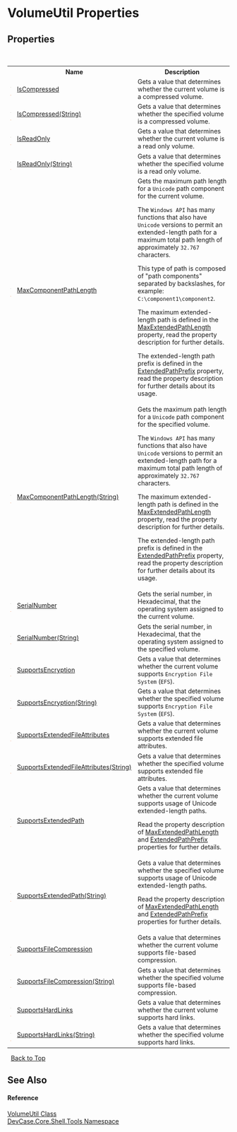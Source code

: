 # VolumeUtil Properties
 


## Properties
&nbsp;<table><tr><th></th><th>Name</th><th>Description</th></tr><tr><td>![Public property](media/pubproperty.gif "Public property")![Static member](media/static.gif "Static member")</td><td><a href="P_DevCase_Core_Shell_Tools_VolumeUtil_IsCompressed">IsCompressed</a></td><td>
Gets a value that determines whether the current volume is a compressed volume.</td></tr><tr><td>![Public property](media/pubproperty.gif "Public property")![Static member](media/static.gif "Static member")</td><td><a href="P_DevCase_Core_Shell_Tools_VolumeUtil_IsCompressed_1">IsCompressed(String)</a></td><td>
Gets a value that determines whether the specified volume is a compressed volume.</td></tr><tr><td>![Public property](media/pubproperty.gif "Public property")![Static member](media/static.gif "Static member")</td><td><a href="P_DevCase_Core_Shell_Tools_VolumeUtil_IsReadOnly">IsReadOnly</a></td><td>
Gets a value that determines whether the current volume is a read only volume.</td></tr><tr><td>![Public property](media/pubproperty.gif "Public property")![Static member](media/static.gif "Static member")</td><td><a href="P_DevCase_Core_Shell_Tools_VolumeUtil_IsReadOnly_1">IsReadOnly(String)</a></td><td>
Gets a value that determines whether the specified volume is a read only volume.</td></tr><tr><td>![Public property](media/pubproperty.gif "Public property")![Static member](media/static.gif "Static member")</td><td><a href="P_DevCase_Core_Shell_Tools_VolumeUtil_MaxComponentPathLength">MaxComponentPathLength</a></td><td>
Gets the maximum path length for a `Unicode` path component for the current volume. 

 The `Windows API` has many functions that also have `Unicode` versions to permit an extended-length path for a maximum total path length of approximately `32.767` characters. 

 This type of path is composed of "path components" separated by backslashes, for example: `C:\component1\component2`. 

 The maximum extended-length path is defined in the <a href="F_DevCase_Core_Shell_Tools_VolumeUtil_MaxExtendedPathLength">MaxExtendedPathLength</a> property, read the property description for further details. 

 The extended-length path prefix is defined in the <a href="F_DevCase_Core_Shell_Tools_VolumeUtil_ExtendedPathPrefix">ExtendedPathPrefix</a> property, read the property description for further details about its usage.</td></tr><tr><td>![Public property](media/pubproperty.gif "Public property")![Static member](media/static.gif "Static member")</td><td><a href="P_DevCase_Core_Shell_Tools_VolumeUtil_MaxComponentPathLength_1">MaxComponentPathLength(String)</a></td><td>
Gets the maximum path length for a `Unicode` path component for the specified volume. 

 The `Windows API` has many functions that also have `Unicode` versions to permit an extended-length path for a maximum total path length of approximately `32.767` characters. 

 The maximum extended-length path is defined in the <a href="F_DevCase_Core_Shell_Tools_VolumeUtil_MaxExtendedPathLength">MaxExtendedPathLength</a> property, read the property description for further details. 

 The extended-length path prefix is defined in the <a href="F_DevCase_Core_Shell_Tools_VolumeUtil_ExtendedPathPrefix">ExtendedPathPrefix</a> property, read the property description for further details about its usage.</td></tr><tr><td>![Public property](media/pubproperty.gif "Public property")![Static member](media/static.gif "Static member")</td><td><a href="P_DevCase_Core_Shell_Tools_VolumeUtil_SerialNumber">SerialNumber</a></td><td>
Gets the serial number, in Hexadecimal, that the operating system assigned to the current volume.</td></tr><tr><td>![Public property](media/pubproperty.gif "Public property")![Static member](media/static.gif "Static member")</td><td><a href="P_DevCase_Core_Shell_Tools_VolumeUtil_SerialNumber_1">SerialNumber(String)</a></td><td>
Gets the serial number, in Hexadecimal, that the operating system assigned to the specified volume.</td></tr><tr><td>![Public property](media/pubproperty.gif "Public property")![Static member](media/static.gif "Static member")</td><td><a href="P_DevCase_Core_Shell_Tools_VolumeUtil_SupportsEncryption">SupportsEncryption</a></td><td>
Gets a value that determines whether the current volume supports `Encryption File System` (`EFS`).</td></tr><tr><td>![Public property](media/pubproperty.gif "Public property")![Static member](media/static.gif "Static member")</td><td><a href="P_DevCase_Core_Shell_Tools_VolumeUtil_SupportsEncryption_1">SupportsEncryption(String)</a></td><td>
Gets a value that determines whether the specified volume supports `Encryption File System` (`EFS`).</td></tr><tr><td>![Public property](media/pubproperty.gif "Public property")![Static member](media/static.gif "Static member")</td><td><a href="P_DevCase_Core_Shell_Tools_VolumeUtil_SupportsExtendedFileAttributes">SupportsExtendedFileAttributes</a></td><td>
Gets a value that determines whether the current volume supports extended file attributes.</td></tr><tr><td>![Public property](media/pubproperty.gif "Public property")![Static member](media/static.gif "Static member")</td><td><a href="P_DevCase_Core_Shell_Tools_VolumeUtil_SupportsExtendedFileAttributes_1">SupportsExtendedFileAttributes(String)</a></td><td>
Gets a value that determines whether the specified volume supports extended file attributes.</td></tr><tr><td>![Public property](media/pubproperty.gif "Public property")![Static member](media/static.gif "Static member")</td><td><a href="P_DevCase_Core_Shell_Tools_VolumeUtil_SupportsExtendedPath">SupportsExtendedPath</a></td><td>
Gets a value that determines whether the current volume supports usage of Unicode extended-length paths. 

 Read the property description of <a href="F_DevCase_Core_Shell_Tools_VolumeUtil_MaxExtendedPathLength">MaxExtendedPathLength</a> and <a href="F_DevCase_Core_Shell_Tools_VolumeUtil_ExtendedPathPrefix">ExtendedPathPrefix</a> properties for further details.</td></tr><tr><td>![Public property](media/pubproperty.gif "Public property")![Static member](media/static.gif "Static member")</td><td><a href="P_DevCase_Core_Shell_Tools_VolumeUtil_SupportsExtendedPath_1">SupportsExtendedPath(String)</a></td><td>
Gets a value that determines whether the specified volume supports usage of Unicode extended-length paths. 

 Read the property description of <a href="F_DevCase_Core_Shell_Tools_VolumeUtil_MaxExtendedPathLength">MaxExtendedPathLength</a> and <a href="F_DevCase_Core_Shell_Tools_VolumeUtil_ExtendedPathPrefix">ExtendedPathPrefix</a> properties for further details.</td></tr><tr><td>![Public property](media/pubproperty.gif "Public property")![Static member](media/static.gif "Static member")</td><td><a href="P_DevCase_Core_Shell_Tools_VolumeUtil_SupportsFileCompression">SupportsFileCompression</a></td><td>
Gets a value that determines whether the current volume supports file-based compression.</td></tr><tr><td>![Public property](media/pubproperty.gif "Public property")![Static member](media/static.gif "Static member")</td><td><a href="P_DevCase_Core_Shell_Tools_VolumeUtil_SupportsFileCompression_1">SupportsFileCompression(String)</a></td><td>
Gets a value that determines whether the specified volume supports file-based compression.</td></tr><tr><td>![Public property](media/pubproperty.gif "Public property")![Static member](media/static.gif "Static member")</td><td><a href="P_DevCase_Core_Shell_Tools_VolumeUtil_SupportsHardLinks">SupportsHardLinks</a></td><td>
Gets a value that determines whether the current volume supports hard links.</td></tr><tr><td>![Public property](media/pubproperty.gif "Public property")![Static member](media/static.gif "Static member")</td><td><a href="P_DevCase_Core_Shell_Tools_VolumeUtil_SupportsHardLinks_1">SupportsHardLinks(String)</a></td><td>
Gets a value that determines whether the specified volume supports hard links.</td></tr></table>&nbsp;
<a href="#volumeutil-properties">Back to Top</a>

## See Also


#### Reference
<a href="T_DevCase_Core_Shell_Tools_VolumeUtil">VolumeUtil Class</a><br /><a href="N_DevCase_Core_Shell_Tools">DevCase.Core.Shell.Tools Namespace</a><br />